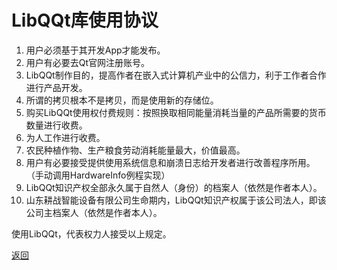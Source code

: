 # LibQQt库使用协议  

1. 用户必须基于其开发App才能发布。  
2. 用户有必要去Qt官网注册账号。  
3. LibQQt制作目的，提高作者在嵌入式计算机产业中的公信力，利于工作者合作进行产品开发。  
4. 所谓的拷贝根本不是拷贝，而是使用新的存储位。  
5. 购买LibQQt使用权付费规则：按照换取相同能量消耗当量的产品所需要的货币数量进行收费。  
7. 为人工作进行收费。  
6. 农民种植作物、生产粮食劳动消耗能量最大，价值最高。  
7. 用户有必要接受提供使用系统信息和崩溃日志给开发者进行改善程序所用。（手动调用HardwareInfo例程实现）    
8. LibQQt知识产权全部永久属于自然人（身份）的档案人（依然是作者本人）。  
9. 山东耕战智能设备有限公司生命期内，LibQQt知识产权属于该公司法人，即该公司主档案人（依然是作者本人）。  

使用LibQQt，代表权力人接受以上规定。    

[返回](.)   

